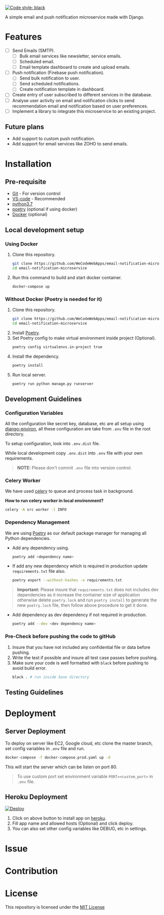[![Code style: black](https://img.shields.io/badge/code%20style-black-000000.svg)](https://github.com/psf/black)


A simple email and push notification microservice made with Django.

# Features
- [ ] Send Emails (SMTP).
  - [ ] Bulk email services like newsletter, service emails.
  - [ ] Scheduled email.
  - [ ] Email template dashboard to create and upload emails.
- [ ] Push notification (Firebase push notification).
  - [ ] Send bulk notification to user.
  - [ ] Send scheduled notifications.
  - [ ] Create notification template in dashboard.
- [ ] Create entry of user subscribed to different services in the database.
- [ ] Analyse user activity on email and notification clicks to send recommendation email and notification based on user preferences. 
- [ ] Implement a library to integrate this microservice to an existing project.

## Future plans
- Add support to custom push notification.
- Add support for email services like ZOHO to send emails.

# Installation

## Pre-requisite

- [Git](https://git-scm.com/downloads) - For version control
- [VS-code](https://code.visualstudio.com/download) - Recommended
- [python3.7](https://www.python.org/downloads/release/python-370/)
- [poetry](https://python-poetry.org/docs/#installation) (optional if using docker)
- [Docker](https://www.docker.com/get-started) (optional)

## Local development setup

### Using Docker

1. Clone this repository.
   ```bash
   git clone https://github.com/WeCodeWebApps/email-notification-microservice
   cd email-notification-microservice
   ```
2. Run this command to build and start docker container.
   ```bash
   docker-compose up
   ```

### Without Docker (Poetry is needed for it)

1. Clone this repository.
   ```bash
   git clone https://github.com/WeCodeWebApps/email-notification-microservice
   cd email-notification-microservice
   ```
2. Install [Poetry](https://python-poetry.org/docs/#installation).
3. Set Poetry config to make virtual environment inside project (Optional).
   ```bash
   poetry config virtualenvs.in-project true
   ```
4. Install the dependency.
   ```bash
   poetry install
   ```
5. Run local server.
   ```bash
   poetry run python manage.py runserver
   ```

## Development Guidelines

### Configuration Variables
All the configuration like secret key, database, etc are all setup using [django-environ](https://github.com/joke2k/django-environ), all these configuration are take from `.env` file in the root directory.

To setup configuration, look into `.env.dist` file.

While local development copy `.env.dist` into `.env` file with your own requirements.

> **NOTE:** Please don't commit `.env` file into version control.

### Celery Worker
We have used [celery](https://docs.celeryproject.org/en/stable/) to queue and process task in background.

**How to run celery worker in local environment?**
```bash
celery -A src worker -l INFO
```


### Dependency Management

We are using [Poetry](https://python-poetry.org) as our default package manager for managing all Python dependencies.

- Add any dependency using.
  ```bash
  poetry add <dependency name>
  ```
- If add any new dependency which is required in production update `requirements.txt` file also.
  ```bash
  poetry export --without-hashes -o requirements.txt
  ```
> **Important:** Please insure that `requirements.txt` does not includes dev dependencies as it increase the container size of application otherwise delete `poetry.lock` and run `poetry install` to generate the new `poetry.lock` file, then follow above procedure to get it done.

- Add dependency as dev dependency if not required in production.
  ```bash
  poetry add --dev <dev dependency name>
  ```

### Pre-Check before pushing the code to gitHub
1. Insure that you have not included any confidential file or data before pushing.
2. Write the test if possible and insure all test case passes before pushing.
3. Make sure your code is well formatted with `black` before pushing to avoid build error.
   ```bash
   black . # run inside base directory
   ```

## Testing Guidelines

# Deployment

## Server Deployment
To deploy on server like EC2, Google cloud, etc clone the master branch, set config variables in `.env` file and run.
```bash
docker-compose -f docker-compose.prod.yaml up -d
```

This will start the server which can be listen on port 80.

> To use custom port set environment variable `PORT=<custom_port>` in `.env` file.

## Heroku Deployment
[![Deploy](https://www.herokucdn.com/deploy/button.svg)](https://heroku.com/deploy?template=https://github.com/WeCodeWebApps/email-notification-microservice)

1. Click on above button to install app on [heroku](https://heroku.com).
2. Fill app name and allowed hosts (Optional) and click deploy.
3. You can also set other config variables like DEBUG, etc in settings.

# Issue

# Contribution

# License
This repository is licensed under the [MIT License](./LICENSE)
